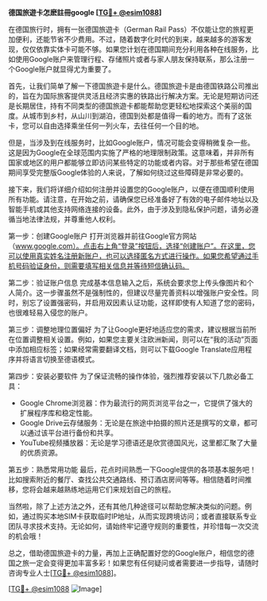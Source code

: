 **德国旅遊卡怎麽註冊google [[TG💪+ @esim1088](https://t.me/s/esim1088)]**

在德国旅行时，拥有一张德国旅遊卡（German Rail Pass）不仅能让您的旅程更加便利，还能节省不少费用。不过，随着数字化时代的到来，越来越多的游客发现，仅仅依靠实体卡可能不够。如果您计划在德国期间充分利用各种在线服务，比如使用Google账户来管理行程、存储照片或者与家人朋友保持联系，那么注册一个Google账户就显得尤为重要了。

首先，让我们简单了解一下德国旅遊卡是什么。德国旅遊卡是由德国铁路公司推出的，旨在为国际旅客提供灵活且经济实惠的铁路出行解决方案。无论是短期访问还是长期居住，持有不同类型的德国旅遊卡都能帮助您更轻松地探索这个美丽的国度。从城市到乡村，从山川到湖泊，德国到处都是值得一看的地方。而有了这张卡，您可以自由选择乘坐任何一列火车，去往任何一个目的地。

但是，当涉及到在线服务时，比如Google账户，情况可能会变得稍微复杂一些。这是因为Google在全球范围内实施了严格的地理限制政策。这意味着，并非所有国家或地区的用户都能够立即访问某些特定的功能或者内容。对于那些希望在德国期间享受完整版Google体验的人来说，了解如何绕过这些障碍是非常必要的。

接下来，我们将详细介绍如何注册并设置您的Google账户，以便在德国顺利使用所有功能。请注意，在开始之前，请确保您已经准备好了有效的电子邮件地址以及智能手机或其他支持网络连接的设备。此外，由于涉及到隐私保护问题，请务必遵循当地法律法规，并尊重他人权利。

第一步：创建Google账户
打开浏览器并前往Google官方网站（www.google.com）。点击右上角“登录”按钮后，选择“创建账户”。在这里，您可以使用真实姓名注册新账户，也可以选择匿名方式进行操作。如果您希望通过手机号码验证身份，则需要填写相关信息并等待短信确认码。

第二步：验证账户信息
完成基本信息输入之后，系统会要求您上传头像图片和个人简介。这一步骤虽然不是强制性的，但建议尽量完善资料以增强账户安全性。同时，别忘了设置强密码，并启用双因素认证功能，这样即使有人知道了您的密码，也很难轻易入侵您的账户。

第三步：调整地理位置偏好
为了让Google更好地适应您的需求，建议根据当前所在位置调整相关设置。例如，如果您主要关注欧洲新闻，则可以在“我的活动”页面中添加相应标签；如果经常需要翻译文档，则可以下载Google Translate应用程序并将语言切换至德语模式。

第四步：安装必要软件
为了保证流畅的操作体验，强烈推荐安装以下几款必备工具：
- Google Chrome浏览器：作为最流行的网页浏览平台之一，它提供了强大的扩展程序库和稳定性能。
- Google Drive云存储服务：无论是在旅途中拍摄的照片还是撰写的文章，都可以通过该平台进行备份和共享。
- YouTube视频播放器：无论是学习德语还是欣赏德国风光，这里都汇聚了大量的优质资源。

第五步：熟悉常用功能
最后，花点时间熟悉一下Google提供的各项基本服务吧！比如搜索附近的餐厅、查找公共交通路线、预订酒店房间等等。相信随着时间推移，您将会越来越熟练地运用它们来规划自己的旅程。

当然啦，除了上述方法之外，还有其他几种途径可以帮助您解决类似的问题。例如，通过购买本地SIM卡获取临时IP地址，从而实现跨境访问；或者直接联系专业团队寻求技术支持。无论如何，请始终牢记遵守规则的重要性，并珍惜每一次交流的机会哦！

总之，借助德国旅遊卡的力量，再加上正确配置好您的Google账户，相信您的德国之旅一定会变得更加丰富多彩！如果您有任何疑问或者需要进一步指导，请随时咨询专业人士[[TG💪+ @esim1088](https://t.me/s/esim1088)]。

[[TG💪+ @esim1088](https://t.me/s/esim1088) ![Image](https://i.postimg.cc/4NQfJmqS/Snipaste-2025-05-13-00-14-12.png)]